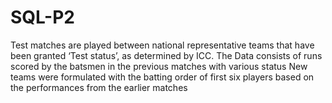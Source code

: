# SQL-P2

Test matches are played between national representative teams that have been granted ‘Test status’, as determined by ICC. The Data consists of runs scored by the batsmen in the previous matches with various status New teams were formulated with the batting order of first six players based on the performances from the earlier matches

